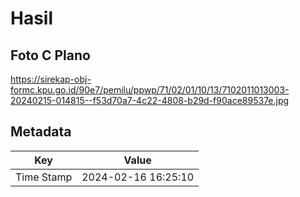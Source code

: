 # Hasil

## Foto C Plano

https://sirekap-obj-formc.kpu.go.id/90e7/pemilu/ppwp/71/02/01/10/13/7102011013003-20240215-014815--f53d70a7-4c22-4808-b29d-f90ace89537e.jpg


## Metadata

| Key        | Value               |
| ---------- | ------------------- |
| Time Stamp | 2024-02-16 16:25:10 |



